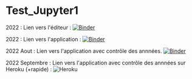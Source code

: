 # Test_Jupyter1

2022 : Lien vers l'éditeur :
[![Binder](https://mybinder.org/badge_logo.svg)](https://mybinder.org/v2/gh/dfialaire/Test_Jupyter1/HEAD)

2022 : Lien vers l'application :
[![Binder](https://mybinder.org/badge_logo.svg)](https://mybinder.org/v2/gh/dfialaire/Test_Jupyter1/HEAD?urlpath=%2Fvoila%2Frender%2FLieux_de_stages.ipynb)

2022 Aout : Lien vers l'application avec contrôle des annnées.
[![Binder](https://mybinder.org/badge_logo.svg)](https://mybinder.org/v2/gh/dfialaire/Test_Jupyter1/HEAD?urlpath=%2Fvoila%2Frender%2FLieux_de_stages_Check_Annees5.ipynb)

2022 Septembre : Lien vers l'application avec contrôle des annnées sur Heroku (+rapide) :
![Heroku](https://pyheroku-badge.herokuapp.com/?app='lieux-de-stage-bioac-reims'&style='flat')
